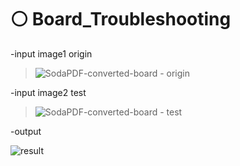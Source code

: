 # ⚪ Board_Troubleshooting

-input image1 origin

> ![SodaPDF-converted-board - origin](https://user-images.githubusercontent.com/87034655/140494608-aabbca1b-cb60-40f3-9a55-f2e3f08ee6fd.jpg)


-input image2 test

> ![SodaPDF-converted-board - test](https://user-images.githubusercontent.com/87034655/140494612-12af0aec-0311-4d70-9ef3-36baa0c3345b.jpg)


-output

![result](https://user-images.githubusercontent.com/87034655/140492682-98849a5e-978d-447b-afa4-045f03ede374.jpg)
